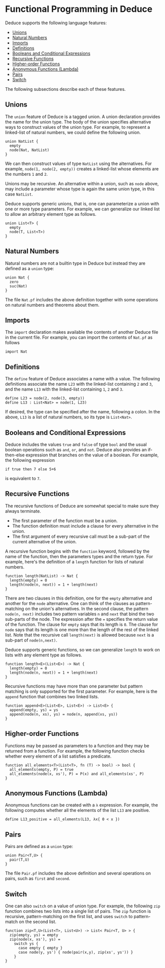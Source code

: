 # Functional Programming in Deduce

Deduce supports the following language features:
* [Unions](#unions)
* [Natural Numbers](#natural-numbers)
* [Imports](#imports)
* [Definitions](#definitions)
* [Booleans and Conditional Expressions](#booleans-and-conditional-expressions)
* [Recursive Functions](#recursive-functions)
* [Higher-order Functions](#higher-order-functions)
* [Anonymous Functions (Lambda)](#anonymous-functions-lambda)
* [Pairs](#pairs)
* [Switch](#switch)

The following subsections describe each of these features.

## Unions

The `union` feature of Deduce is a tagged union.  A union declaration
provides the name for the union type.  The body of the union specifies
alternative ways to construct values of the union type. For example,
to represent a linked-list of natural numbers, we could define the
following union.

``` {.deduce #NatList}
union NatList {
  empty
  node(Nat, NatList)
}
```

We can then construct values of type `NatList` using the
alternatives. For example, `node(1, node(2, empty))` creates a
linked-list whose elements are the numbers `1` and `2`.

Unions may be recursive. An alternative within a union, such as `node`
above, may include a parameter whose type is again the same union
type, in this case `NatList`.

Deduce supports generic unions, that is, one can parameterize a union
with one or more type parameters. For example, we can generalize our
linked list to allow an arbitrary element type as follows.

    union List<T> {
      empty
      node(T, List<T>)
    }

## Natural Numbers

Natural numbers are not a builtin type in Deduce but instead they
are defined as a `union` type:

    union Nat {
      zero
      suc(Nat)
    }

The file `Nat.pf` includes the above definition together with some
operations on natural numbers and theorems about them.

## Imports

The `import` declaration makes available the contents of another
Deduce file in the current file. For example, you can import the
contents of `Nat.pf` as follows

    import Nat

## Definitions

The `define` feature of Deduce associates a name with a value.  The
following definitions associate the name `L23` with the
linked-list containing `2` and `3`, and the name `L13` with the
linked-list containing `1`, `2` and `3`.

    define L23 = node(2, node(3, empty))
    define L13 : List<Nat> = node(1, L23)

If desired, the type can be specified after the name, following a
colon.  In the above, `L13` is a list of natural numbers, so its type
is `List<Nat>`.


## Booleans and Conditional Expressions

Deduce includes the values `true` and `false` of type `bool` and the
usual boolean operations such as `and`, `or`, and `not`.  Deduce also
provides an if-then-else expression that branches on the value of a
boolean. For example, the following expression

    if true then 7 else 5+6

is equivalent to `7`. 

## Recursive Functions

The recursive functions of Deduce are somewhat special to make sure
they always terminate.

* The first parameter of the function must be a union.
* The function definition must include a clause for every
  alternative in the union.
* The first argument of every recursive call must be a sub-part of the
  current alternative of the union.

A recursive function begins with the `function` keyword, followed by
the name of the function, then the parameters types and the return
type. For example, here's the definition of a `length` function for
lists of natural numbers.

    function length(NatList) -> Nat {
      length(empty) = 0
      length(node(n, next)) = 1 + length(next)
    }

There are two clauses in this definition, one for the `empty`
alternative and another for the `node` alternative.  One can think of
the clauses as pattern-matching on the union's alternatives.  In the
second clause, the pattern `node(n, next)` includes two pattern
variables `n` and `next` that bind the two sub-parts of the node.  The
expression after the `=` specifies the return value of the
function. The clause for `empty` says that its length is `0`.  The
clause for `node` says that its length is one more than the length of
the rest of the linked list.  Note that the recursive call
`length(next)` is allowed because `next` is a sub-part 
of `node(n,next)`.

Deduce supports generic functions, so we can generalize `length` to
work on lists with any element type as follows.

    function length<E>(List<E>) -> Nat {
      length(empty) = 0
      length(node(n, next)) = 1 + length(next)
    }

Recursive functions may have more than one parameter but pattern
matching is only supported for the first parameter. For example, here
is the `append` function that combines two linked lists.

    function append<E>(List<E>, List<E>) -> List<E> {
      append(empty, ys) = ys
      append(node(n, xs), ys) = node(n, append(xs, ys))
    }

## Higher-order Functions

Functions may be passed as parameters to a function and they may be
returned from a function. For example, the following function checks
whether every element of a list satisfies a predicate.

    function all_elements<T>(List<T>, fn (T) -> bool) -> bool {
      all_elements(empty, P) = true
      all_elements(node(x, xs'), P) = P(x) and all_elements(xs', P)
    }

## Anonymous Functions (Lambda)

Anonymous functions can be created with a `λ` expression.  For
example, the following computes whether all the elements of the list
`L13` are positive.

    define L13_positive = all_elements(L13, λx{ 0 < x })

## Pairs

Pairs are defined as a `union` type:

    union Pair<T,U> {
      pair(T,U)
    }

The file `Pair.pf` includes the above definition and several
operations on pairs, such as `first` and `second`.

## Switch

One can also `switch` on a value of union type.  For example, the
following `zip` function combines two lists into a single list of pairs.
The `zip` function is recursive, pattern-matching on the first list, and
uses `switch` to pattern-match on the second list.

    function zip<T,U>(List<T>, List<U>) -> List< Pair<T, U> > {
      zip(empty, ys) = empty
      zip(node(x, xs'), ys) =
        switch ys {
          case empty { empty }
          case node(y, ys') { node(pair(x,y), zip(xs', ys')) }
        }
    }

